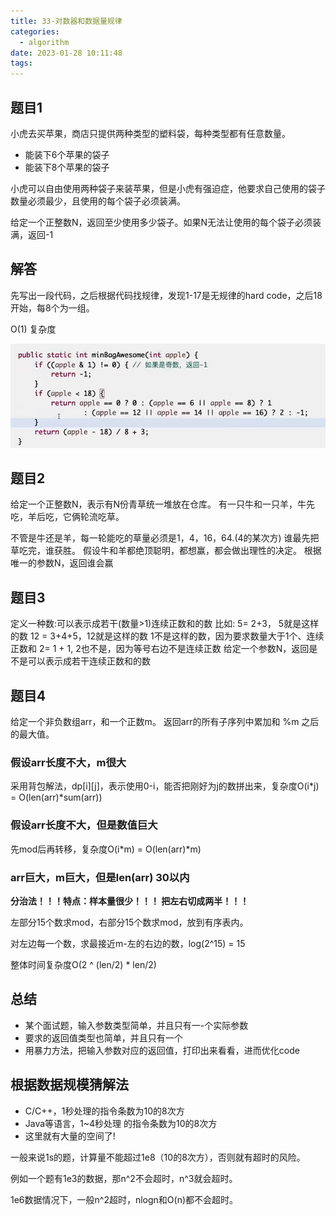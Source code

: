 ```yaml
---
title: 33-对数器和数据量规律
categories:
  - algorithm
date: 2023-01-28 10:11:48
tags:
---
```


## 题目1
小虎去买苹果，商店只提供两种类型的塑料袋，每种类型都有任意数量。
- 能装下6个苹果的袋子
- 能装下8个苹果的袋子

小虎可以自由使用两种袋子来装苹果，但是小虎有强迫症，他要求自己使用的袋子数量必须最少，且使用的每个袋子必须装满。

给定一个正整数N，返回至少使用多少袋子。如果N无法让使用的每个袋子必须装满，返回-1

## 解答
先写出一段代码，之后根据代码找规律，发现1-17是无规律的hard code，之后18开始，每8个为一组。

O(1) 复杂度

![](33-对数器和数据量规律/2023-01-28-10-27-55.png)

## 题目2
给定一个正整数N，表示有N份青草统一堆放在仓库。
有一只牛和一只羊，牛先吃，羊后吃，它俩轮流吃草。

不管是牛还是羊，每一轮能吃的草量必须是1，4，16，64.(4的某次方)
谁最先把草吃完，谁获胜。
假设牛和羊都绝顶聪明，都想赢，都会做出理性的决定。
根据唯一的参数N，返回谁会赢


## 题目3

定义一种数:可以表示成若干(数量>1)连续正数和的数
比如:
5= 2+3， 5就是这样的数
12 = 3+4+5，12就是这样的数
1不是这样的数，因为要求数量大于1个、连续正数和
2= 1 + 1, 2也不是，因为等号右边不是连续正数
给定一个参数N，返回是不是可以表示成若干连续正数和的数

## 题目4

给定一个非负数组arr，和一个正数m。
返回arr的所有子序列中累加和 %m 之后的最大值。

### 假设arr长度不大，m很大

采用背包解法，dp\[i\]\[j\]，表示使用0-i，能否把刚好为j的数拼出来，复杂度O(i*j) = O(len(arr)*sum(arr))

### 假设arr长度不大，但是数值巨大

先mod后再转移，复杂度O(i*m) = O(len(arr)*m)

### arr巨大，m巨大，但是len(arr) 30以内

**分治法！！！特点：样本量很少！！！ 把左右切成两半！！！**

左部分15个数求mod，右部分15个数求mod，放到有序表内。

对左边每一个数，求最接近m-左的右边的数，log(2^15) = 15

整体时间复杂度O(2 ^ (len/2) * len/2)

## 总结

- 某个面试题，输入参数类型简单，并且只有一-个实际参数
- 要求的返回值类型也简单，并且只有一个
- 用暴力方法，把输入参数对应的返回值，打印出来看看，进而优化code

## 根据数据规模猜解法

- C/C++，1秒处理的指令条数为10的8次方
- Java等语言，1~4秒处理 的指令条数为10的8次方
- 这里就有大量的空间了!

一般来说1s的题，计算量不能超过1e8（10的8次方），否则就有超时的风险。

例如一个题有1e3的数据，那n^2不会超时，n^3就会超时。

1e6数据情况下，一般n^2超时，nlogn和O(n)都不会超时。